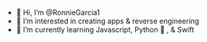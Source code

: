 - 👋 Hi, I’m @RonnieGarcia1
- 👀 I’m interested in creating apps & reverse engineering
- 🌱 I’m currently learning Javascript, Python 🐍 , & Swift

<!---
RonnieGarcia1/RonnieGarcia1 is a ✨ special ✨ repository because its `README.md` (this file) appears on your GitHub profile.
You can click the Preview link to take a look at your changes.
--->

